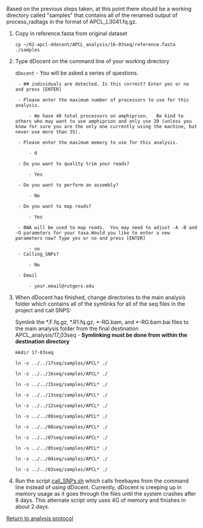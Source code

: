 Based on the previous steps taken, at this point there should be a working directory called "samples" that contains all of the renamed output of process_radtags in the format of APCL_L3041.fq.gz.

1. Copy in reference.fasta from original dataset

    `cp ~/02-apcl-ddocent/APCL_analysis/16-03seq/reference.fasta ./samples`

2. Type dDocent on the command line of your working directory

    `dDocent`
        - You will be asked a series of questions.

        - ## individuals are detected. Is this correct? Enter yes or no and press [ENTER]

        - Please enter the maximum number of processors to use for this analysis.

            - We have 40 total processors on amphiprion.   Be kind to others who may want to use amphiprion and only use 20 (unless you know for sure you are the only one currently using the machine, but never use more than 35).

        - Please enter the maximum memory to use for this analysis.

            - 0

        - Do you want to quality trim your reads?

            - Yes

        - Do you want to perform an assembly?

            - No

        - Do you want to map reads?

            - Yes

        - BWA will be used to map reads.  You may need to adjust -A -B and -O parameters for your taxa.Would you like to enter a new parameters now? Type yes or no and press [ENTER]

            - no
        - Calling_SNPs?

            - No

        - Email

            - your.email@rutgers.edu

3. When dDocent has finished, change directories to the main analysis folder which contains all of the symlinks for all of the seq files in the project and call SNPS:

    Symlink the *.F.fq.gz, *.R1.fq.gz, *-RG.bam, and *-RG.bam.bai files to the main analysis folder from the final destination APCL_analysis/17_03seq - **Symlinking must be done from within the destination directory**

    `mkdir 17-03seq`

    `ln -s ../../17seq/samples/APCL* ./`

    `ln -s ../../16seq/samples/APCL* ./`

    `ln -s ../../15seq/samples/APCL* ./`

    `ln -s ../../13seq/samples/APCL* ./`

    `ln -s ../../12seq/samples/APCL* ./`

    `ln -s ../../09seq/samples/APCL* ./`

    `ln -s ../../08seq/samples/APCL* ./`

    `ln -s ../../07seq/samples/APCL* ./`

    `ln -s ../../05seq/samples/APCL* ./`

    `ln -s ../../04seq/samples/APCL* ./`

    `ln -s ../../03seq/samples/APCL* ./`


4. Run the script [call_SNPs.sh](https://github.com/stuartmichelle/Genetics/blob/master/code/call_SNPs.sh) which calls freebayes from the command line instead of using dDocent.  Currently, dDocent is creeping up in memory usage as it goes through the files until the system crashes after 8 days.  This alternate script only uses 4G of memory and finishes in about 2 days.

        
[Return to analysis protocol](./hiseq_ddocent.md)

